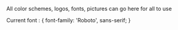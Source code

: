All color schemes, logos, fonts, pictures can go here for all to use



Current font : { <link href="https://fonts.googleapis.com/css2?family=Roboto&display=swap" rel="stylesheet">
                  font-family: 'Roboto', sans-serif;
                  }
